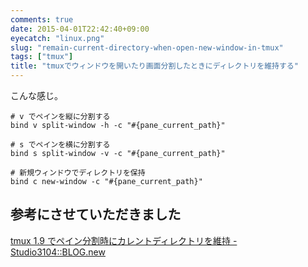```yaml
---
comments: true
date: 2015-04-01T22:42:40+09:00
eyecatch: "linux.png"
slug: "remain-current-directory-when-open-new-window-in-tmux"
tags: ["tmux"]
title: "tmuxでウィンドウを開いたり画面分割したときにディレクトリを維持する"
---
```


こんな感じ。

```
# v でペインを縦に分割する
bind v split-window -h -c "#{pane_current_path}"

# s でペインを横に分割する
bind s split-window -v -c "#{pane_current_path}"

# 新規ウィンドウでディレクトリを保持
bind c new-window -c "#{pane_current_path}"
```

## 参考にさせていただきました

[tmux 1.9 でペイン分割時にカレントディレクトリを維持 - Studio3104::BLOG.new](http://studio3104.hatenablog.com/entry/2014/10/14/131430)
